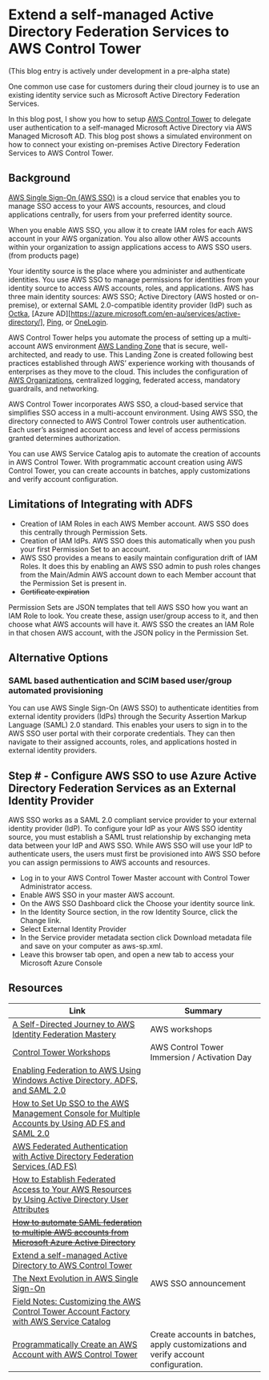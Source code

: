 # Extend a self-managed Active Directory Federation Services to AWS Control Tower

(This blog entry is actively under development in a pre-alpha state)

One common use case for customers during their cloud journey is to use an existing identity service such as Microsoft Active Directory Federation Services.

In this blog post, I show you how to setup [AWS Control Tower](https://aws.amazon.com/controltower/) to delegate user authentication to a self-managed Microsoft Active Directory via AWS Managed Microsoft AD. This blog post shows a simulated environment on how to connect your existing on-premises Active Directory Federation Services to AWS Control Tower.

## Background

[AWS Single Sign-On (AWS SSO)](https://docs.aws.amazon.com/singlesignon/index.html) is a cloud service that enables you to manage SSO access to your AWS accounts, resources, and cloud applications centrally, for users from your preferred identity source.

When you enable AWS SSO, you allow it to create IAM roles for each AWS account in your AWS organization. You also allow other AWS accounts within your organization to assign applications access to AWS SSO users. (from products page)

Your identity source is the place where you administer and authenticate identities. You use AWS SSO to manage permissions for identities from your identity source to access AWS accounts, roles, and applications. AWS has three main identity sources: AWS SSO; Active Directory (AWS hosted or on-premise), or external SAML 2.0-compatible identity provider (IdP) such as [Octka](https://www.okta.com/products/single-sign-on/), [Azure AD][https://azure.microsoft.com/en-au/services/active-directory/], [Ping](https://www.pingidentity.com/en/software/pingfederate.html), or [OneLogin](https://www.onelogin.com/product/sso).

AWS Control Tower helps you automate the process of setting up a multi-account AWS environment [AWS Landing Zone](https://aws.amazon.com/solutions/implementations/aws-landing-zone/) that is secure, well-architected, and ready to use. This Landing Zone is created following best practices established through AWS’ experience working with thousands of enterprises as they move to the cloud. This includes the configuration of [AWS Organizations](https://aws.amazon.com/organizations/), centralized logging, federated access, mandatory guardrails, and networking.

AWS Control Tower incorporates AWS SSO, a cloud-based service that simplifies SSO access in a multi-account environment. Using AWS SSO, the directory connected to AWS Control Tower controls user authentication. Each user’s assigned account access and level of access permissions granted determines authorization.

You can use AWS Service Catalog apis to automate the creation of accounts in AWS Control Tower. With programmatic account creation using AWS Control Tower, you can create accounts in batches, apply customizations and verify account configuration.

## Limitations of Integrating with ADFS

* Creation of IAM Roles in each AWS Member account. AWS SSO does this centrally through Permission Sets.
* Creation of IAM IdPs. AWS SSO does this automatically when you push your first Permission Set to an account.
* AWS SSO provides a means to easily maintain configuration drift of IAM Roles. It does this by enabling an AWS SSO admin to push roles changes from the Main/Admin AWS account down to each Member account that the Permission Set is present in.
* ~~Certificate expiration~~

Permission Sets are JSON templates that tell AWS SSO how you want an IAM Role to look. You create these, assign user/group access to it, and then choose what AWS accounts will have it. AWS SSO the creates an IAM Role in that chosen AWS account, with the JSON policy in the Permission Set.

## Alternative Options

### SAML based authentication and SCIM based user/group automated provisioning 

You can use AWS Single Sign-On (AWS SSO) to authenticate identities from external identity providers (IdPs) through the Security Assertion Markup Language (SAML) 2.0 standard. This enables your users to sign in to the AWS SSO user portal with their corporate credentials. They can then navigate to their assigned accounts, roles, and applications hosted in external identity providers.





## Step # - Configure AWS SSO to use Azure Active Directory Federation Services as an External Identity Provider

AWS SSO works as a SAML 2.0 compliant service provider to your external identity provider (IdP). To configure your IdP as your AWS SSO identity source, you must establish a SAML trust relationship by exchanging meta data between your IdP and AWS SSO. While AWS SSO will use your IdP to authenticate users, the users must first be provisioned into AWS SSO before you can assign permissions to AWS accounts and resources.

* Log in to your AWS Control Tower Master account with Control Tower Administrator access.
* Enable AWS SSO in your master AWS account.
* On the AWS SSO Dashboard click the Choose your identity source link.
* In the Identity Source section, in the row Identity Source, click the Change link.
* Select External Identity Provider
* In the Service provider metadata section click Download metadata file and save on your computer as aws-sp.xml.
* Leave this browser tab open, and open a new tab to access your Microsoft Azure Console







## Resources

| Link | Summary |
| -- | -- |
| [A Self-Directed Journey to AWS Identity Federation Mastery](https://identity-federation.awssecworkshops.com/)| AWS workshops |
| [Control Tower Workshops](https://controltower.aws-management.tools/)| AWS Control Tower Immersion / Activation Day |
| [Enabling Federation to AWS Using Windows Active Directory, ADFS, and SAML 2.0](https://aws.amazon.com/blogs/security/enabling-federation-to-aws-using-windows-active-directory-adfs-and-saml-2-0/)| |
| [How to Set Up SSO to the AWS Management Console for Multiple Accounts by Using AD FS and SAML 2.0](https://aws.amazon.com/blogs/security/how-to-set-up-sso-to-the-aws-management-console-for-multiple-accounts-by-using-ad-fs-and-saml-2-0/)| |
| [AWS Federated Authentication with Active Directory Federation Services (AD FS)](https://aws.amazon.com/blogs/security/aws-federated-authentication-with-active-directory-federation-services-ad-fs/)| |
| [How to Establish Federated Access to Your AWS Resources by Using Active Directory User Attributes](https://aws.amazon.com/blogs/security/how-to-establish-federated-access-to-your-aws-resources-by-using-active-directory-user-attributes/)| |
| ~~[How to automate SAML federation to multiple AWS accounts from Microsoft Azure Active Directory](https://aws.amazon.com/blogs/security/how-to-automate-saml-federation-to-multiple-aws-accounts-from-microsoft-azure-active-directory/)~~| |
| [Extend a self-managed Active Directory to AWS Control Tower](https://aws.amazon.com/blogs/mt/extend-a-self-managed-active-directory-to-aws-control-tower/)| |
| [The Next Evolution in AWS Single Sign-On](https://aws.amazon.com/blogs/aws/the-next-evolution-in-aws-single-sign-on/)| AWS SSO announcement |
| [Field Notes: Customizing the AWS Control Tower Account Factory with AWS Service Catalog](https://aws.amazon.com/blogs/architecture/field-notes-customizing-the-aws-control-tower-account-factory-with-aws-service-catalog/)| |
| [Programmatically Create an AWS Account with AWS Control Tower](https://www.youtube.com/watch?v=t0gxOsByOlA) | Create accounts in batches, apply customizations and verify account configuration. |


